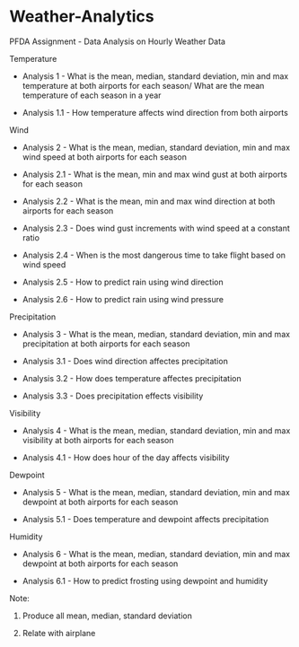# Weather-Analytics
PFDA Assignment - Data Analysis on Hourly Weather Data

Temperature

* Analysis 1 - What is the mean, median, standard deviation, min and max temperature at both airports for each season/ What are the mean temperature of each season in a year

* Analysis 1.1 - How temperature affects wind direction from both airports

Wind

* Analysis 2 - What is the mean, median, standard deviation, min and max wind speed at both airports for each season

* Analysis 2.1 - What is the mean, min and max wind gust at both airports for each season

* Analysis 2.2 - What is the mean, min and max wind direction at both airports for each season

* Analysis 2.3 - Does wind gust increments with wind speed at a constant ratio

* Analysis 2.4 - When is the most dangerous time to take flight based on wind speed

* Analysis 2.5 - How to predict rain using wind direction

* Analysis 2.6 - How to predict rain using wind pressure

Precipitation

* Analysis 3 - What is the mean, median, standard deviation, min and max precipitation at both airports for each season

* Analysis 3.1 - Does wind direction affectes precipitation

* Analysis 3.2 - How does temperature affectes precipitation

* Analysis 3.3 - Does precipitation effects visibility 

Visibility
* Analysis 4 - What is the mean, median, standard deviation, min and max visibility at both airports for each season

* Analysis 4.1 - How does hour of the day affects visibility

Dewpoint
* Analysis 5 - What is the mean, median, standard deviation, min and max dewpoint at both airports for each season

* Analysis 5.1 - Does temperature and dewpoint affects precipitation

Humidity
* Analysis 6 - What is the mean, median, standard deviation, min and max dewpoint at both airports for each season

* Analysis 6.1 - How to predict frosting using dewpoint and humidity

Note: 
1. Produce all mean, median, standard deviation
      
2. Relate with airplane


